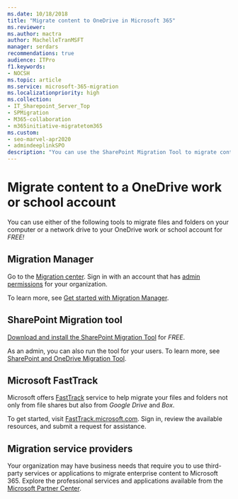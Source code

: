 ```yaml
---
ms.date: 10/18/2018
title: "Migrate content to OneDrive in Microsoft 365"
ms.reviewer: 
ms.author: mactra
author: MachelleTranMSFT
manager: serdars
recommendations: true
audience: ITPro
f1.keywords:
- NOCSH
ms.topic: article
ms.service: microsoft-365-migration
ms.localizationpriority: high
ms.collection: 
- IT_Sharepoint_Server_Top
- SPMigration
- M365-collaboration
- m365initiative-migratetom365
ms.custom:
- seo-marvel-apr2020
- admindeeplinkSPO
description: "You can use the SharePoint Migration Tool to migrate content to OneDrive (for work or school accounts) for free."
---
```

# Migrate content to a OneDrive work or school account
 
You can use either of the following tools to migrate files and folders on your computer or a network drive to your OneDrive work or school account for *FREE!*


## Migration Manager
Go to the <a href="https://go.microsoft.com/fwlink/?linkid=2185075" target="_blank">Migration center</a>. Sign in with an account that has [admin permissions](/sharepoint/sharepoint-admin-role) for your organization.

To learn more, see [Get started with Migration Manager](mm-get-started.md).

## SharePoint Migration tool

[Download and install the SharePoint Migration Tool](https://aka.ms/SPMT-ODB-Page) for *FREE*.

As an admin, you can also run the tool for your users. To learn more, see  [SharePoint and OneDrive Migration Tool](./introducing-the-sharepoint-migration-tool.md).

## Microsoft FastTrack

Microsoft offers [FastTrack](https://fasttrack.microsoft.com/about) service to help migrate your files and folders not only from file shares but also from *Google Drive* and *Box*.

To get started, visit [FastTrack.microsoft.com](https://fasttrack.microsoft.com/). Sign in, review the available resources, and submit a request for assistance.

## Migration service providers

Your organization may have business needs that require you to use third-party services or applications to migrate enterprise content to Microsoft 365. Explore the professional services and applications available from the [Microsoft Partner Center](https://partnercenter.microsoft.com/partner/home).
